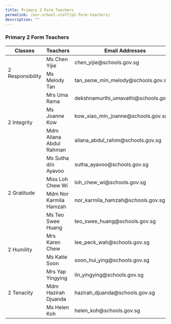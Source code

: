 ```yaml
---
title: Primary 2 Form Teachers
permalink: /our-school-staff/p2-form-teachers/
description: ""
---
```

### Primary 2 Form Teachers

<table><thead><tr><th>Classes</th><th>Teachers</th><th>Email Addresses</th></tr></thead>
<tbody>
<tr><td rowspan="2">2 Responsibility</td><td>Ms Chen Yijie</td><td>chen_yijie@schools.gov.sg</td></tr>
	<tr><td>Ms Melody Tan</td><td>tan_seow_min_melody@schools.gov.sg</td></tr>
<tr><td rowspan="3">2 Integrity</td><td>Mrs Uma Rama</td><td>dekshnamurthi_umavathi@schools.gov.sg</td></tr>
	<tr><td>Ms Joanne Kow</td><td>kow_xiao_min_joanne@schools.gov.sg</td></tr>
	<tr><td>Mdm Aliana Abdul Rahman</td><td>aliana_abdul_rahim@schools.gov.sg</td></tr>
<tr><td rowspan="4">2 Gratitude</td><td>Ms Sutha d/o Ayavoo</td><td>sutha_ayavoo@schools.gov.sg</td></tr>
	<tr><td>Miss Loh Chew Wi</td><td>loh_chew_wi@schools.gov.sg</td></tr>
	<tr><td>Mdm Nor Karmila Hamzah</td><td>nor_karmila_hamzah@schools.gov.sg</td></tr>
	<tr><td>Ms Teo Swee Huang</td><td>teo_swee_huang@schools.gov.sg</td></tr>
<tr><td rowspan="2">2 Humility</td><td>Mrs Karen Chew</td><td>lee_peck_wah@schools.gov.sg</td></tr>
	<tr><td>Ms Katie Soon</td><td>soon_hui_ying@schools.gov.sg</td></tr>
<tr><td rowspan="3">2 Tenacity</td><td>Mrs Yap Yingying</td><td>lin_yingying@schools.gov.sg</td></tr>
	<tr><td>Mdm Hazirah Djuanda</td><td>hazirah_djuanda@schools.gov.sg</td></tr>
	<tr><td>Ms Helen Koh</td><td>helen_koh@schools.gov.sg</td></tr>
</tbody></table>